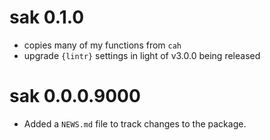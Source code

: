 # sak 0.1.0
- copies many of my functions from `cah`
- upgrade `{lintr}` settings in light of v3.0.0 being released

# sak 0.0.0.9000

- Added a `NEWS.md` file to track changes to the package.
